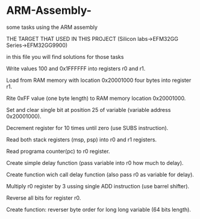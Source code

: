 # ARM-Assembly-
some tasks using the ARM assembly 

THE TARGET THAT USED IN THIS PROJECT (Silicon labs->EFM32GG Series->EFM32GG9900)

in this file you will find solutions for those tasks 

Write values 100 and 0x1FFFFFF into registers r0 and r1.

Load from RAM memory with location 0x20001000 four bytes into register r1.

Rite 0xFF value (one byte length) to RAM memory location 0x20001000.

Set and clear single bit at position 25 of variable (variable address 0x20001000).

Decrement register for 10 times until zero (use SUBS instruction).

Read both stack registers (msp, psp) into r0 and r1 registers.

Read programa counter(pc) to r0 register.

Create simple delay function (pass variable into r0 how much to delay).

Create function wich call delay function (also pass r0 as variable for delay).

Multiply r0 register by 3 ussing single ADD instruction (use barrel shifter).

Reverse all bits for register r0.

Create function: reverser byte order for long long variable (64 bits length).
